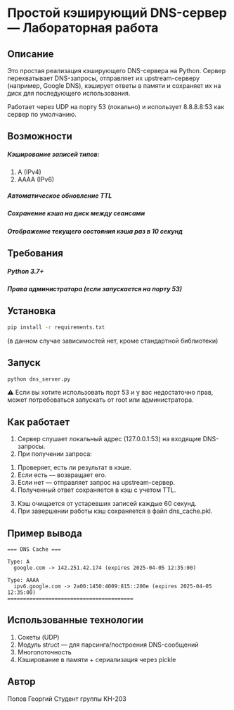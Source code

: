 # Простой кэширующий DNS-сервер — Лабораторная работа

## Описание
Это простая реализация кэширующего DNS-сервера на Python. Сервер перехватывает DNS-запросы, отправляет их upstream-серверу (например, Google DNS), кэширует ответы в памяти и сохраняет их на диск для последующего использования.

Работает через UDP на порту 53 (локально) и использует 8.8.8.8:53 как сервер по умолчанию.

## Возможности

##### Кэширование записей типов:
1. A (IPv4)
2. AAAA (IPv6)
##### Автоматическое обновление TTL
##### Сохранение кэша на диск между сеансами
##### Отображение текущего состояния кэша раз в 10 секунд

## Требования

##### Python 3.7+
##### Права администратора (если запускается на порту 53)

## Установка
```bash
pip install -r requirements.txt
```
(в данном случае зависимостей нет, кроме стандартной библиотеки)

## Запуск
```bash
python dns_server.py
```
⚠️ Если вы хотите использовать порт 53 и у вас недостаточно прав, может потребоваться запускать от root или администратора.

## Как работает

1. Сервер слушает локальный адрес (127.0.0.1:53) на входящие DNS-запросы.
2. При получении запроса:
  1) Проверяет, есть ли результат в кэше.
  2) Если есть — возвращает его.
  3) Если нет — отправляет запрос на upstream-сервер.
  4) Полученный ответ сохраняется в кэш с учетом TTL.
3. Кэш очищается от устаревших записей каждые 60 секунд.
4. При завершении работы кэш сохраняется в файл dns_cache.pkl.

## Пример вывода
```
=== DNS Cache ===

Type: A
  google.com -> 142.251.42.174 (expires 2025-04-05 12:35:00)

Type: AAAA
  ipv6.google.com -> 2a00:1450:4009:815::200e (expires 2025-04-05 12:35:00)
========================================
```

## Использованные технологии

1. Сокеты (UDP)
2. Модуль struct — для парсинга/построения DNS-сообщений
3. Многопоточность
4. Кэширование в памяти + сериализация через pickle

## Автор
Попов Георгий
Студент группы КН-203
